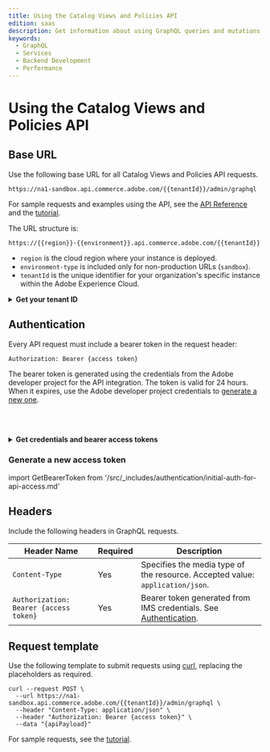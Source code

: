 ```yaml
---
title: Using the Catalog Views and Policies API
edition: saas
description: Get information about using GraphQL queries and mutations to manage catalog views, policies, and configuration for search and recommendations capabilities.
keywords:
  - GraphQL
  - Services
  - Backend Development
  - Performance
---
```


# Using the Catalog Views and Policies API

## Base URL

Use the following base URL for all Catalog Views and Policies API requests.

`https://na1-sandbox.api.commerce.adobe.com/{{tenantId}}/admin/graphql`

<InlineAlert variant="info" slots="text"/>

For sample requests and examples using the API, see the [API Reference](api-reference.md) and the [tutorial](../ccdm-use-case.md).

The URL structure is:

```https://{{region}}-{{environment}}.api.commerce.adobe.com/{{tenantId}}```

- `region` is the cloud region where your instance is deployed.
- `environment-type` is included only for non-production URLs (`sandbox`).
- `tenantId` is the unique identifier for your organization's specific instance within the Adobe Experience Cloud.

&NewLine; <!--Add space between the collapsible section and the previous paragraph-->

<details>
      <summary><b>Get your tenant ID</b></summary>

import GetTenantId from '/src/_includes/authentication/get-tenant-id.md'

<GetTenantId />

</details>

## Authentication

Every API request must include a bearer token in the request header:

`Authorization: Bearer {access token}`

The bearer token is generated using the credentials from the Adobe developer project for the API integration. The token is valid for 24 hours. When it expires, use the Adobe developer project credentials to [generate a new one](#generate-a-new-access-token).

<br></br>

<details>
      <summary><b>Get credentials and bearer access tokens</b></summary>

import IMSAuth from '/src/_includes/authentication/initial-auth-for-api-access.md'

<IMSAuth />

</details>

### Generate a new access token

import GetBearerToken from '/src/_includes/authentication/initial-auth-for-api-access.md'

<GetBearerToken />

## Headers

Include the following headers in GraphQL requests.

| Header Name   | Required |Description |
|---------------|----------|------------|
| `Content-Type` | Yes     | Specifies the media type of the resource. Accepted value: `application/json`. |
| `Authorization: Bearer {access token}`     | Yes      | Bearer token generated from IMS credentials. See [Authentication](#authentication).  |

## Request template

Use the following template to submit requests using [curl](https://curl.se/), replacing the placeholders as required.

```shell
curl --request POST \
  --url https://na1-sandbox.api.commerce.adobe.com/{{tenantId}}/admin/graphql \
  --header "Content-Type: application/json" \
  --header "Authorization: Bearer {access token}" \
  --data "{apiPayload}"
```

For sample requests, see the [tutorial](../ccdm-use-case.md).
